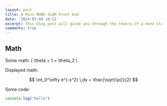 ```yaml
---
layout: post
title: A Mini MONO SLAM Front End  
date: '2024-07-04 10:11'
excerpt: This blog post will guide you through the theory of a mono slam front end
comments: true
---
```



## Math

Some math: \( \theta + 1 = \theta_2 \)

Displayed math:

$$
\int_0^\infty e^{-x^2} \,dx = \frac{\sqrt{\pi}}{2}
$$

Some code: 
```javascript
console.log("hello")
```